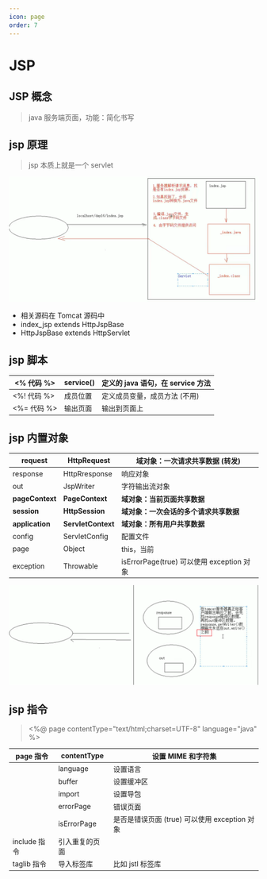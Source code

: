 ```yaml
---
icon: page
order: 7
---
```

# JSP

## JSP 概念

> java 服务端页面，功能：简化书写

## jsp 原理

> jsp 本质上就是一个 servlet

![image-20230417151715959](./assets/image-20230417151715959.png)

- 相关源码在 Tomcat 源码中
- index_jsp extends HttpJspBase
- HttpJspBase extends HttpServlet

## jsp 脚本

| <% 代码 %>  | service() | 定义的 java 语句，在 service 方法 |
| ----------- | --------- | ---------------------------- |
| <%! 代码 %> | 成员位置  | 定义成员变量，成员方法 (不用)  |
| <%= 代码 %> | 输出页面  | 输出到页面上                 |

## jsp 内置对象

| request         | HttpRequest        | 域对象：一次请求共享数据 (转发)          |
| --------------- | ------------------ | -------------------------------------- |
| response        | HttpRresponse      | 响应对象                               |
| out             | JspWriter          | 字符输出流对象                         |
| **pageContext** | **PageContext**    | **域对象：当前页面共享数据**            |
| **session**     | **HttpSession**    | **域对象：一次会话的多个请求共享数据**  |
| **application** | **ServletContext** | **域对象：所有用户共享数据**            |
| config          | ServletConfig      | 配置文件                               |
| page            | Object             | this，当前                              |
| exception       | Throwable          | isErrorPage(true) 可以使用 exception 对象 |

![image-20230417151719630](./assets/image-20230417151719630.png)

## jsp 指令

><%@ page contentType="text/html;charset=UTF-8" language="java" %>

| page 指令    | contentType    | 设置 MIME 和字符集                          |
| ----------- | -------------- | ----------------------------------------- |
|             | language       | 设置语言                                  |
|             | buffer         | 设置缓冲区                                |
|             | import         | 设置导包                                  |
|             | errorPage      | 错误页面                                  |
|             | isErrorPage    | 是否是错误页面 (true) 可以使用 exception 对象 |
| include 指令 | 引入重复的页面 |                                           |
| taglib 指令  | 导入标签库     | 比如 jstl 标签库                            |
